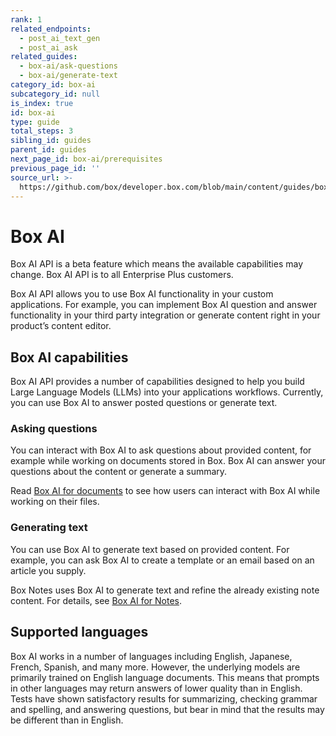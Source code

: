 ```yaml
---
rank: 1
related_endpoints:
  - post_ai_text_gen
  - post_ai_ask
related_guides:
  - box-ai/ask-questions
  - box-ai/generate-text
category_id: box-ai
subcategory_id: null
is_index: true
id: box-ai
type: guide
total_steps: 3
sibling_id: guides
parent_id: guides
next_page_id: box-ai/prerequisites
previous_page_id: ''
source_url: >-
  https://github.com/box/developer.box.com/blob/main/content/guides/box-ai/index.md
---
```

# Box AI

<Message type="notice">

Box AI API is a beta feature which means the
available capabilities may change.
Box AI API is to all Enterprise Plus customers.

</Message>

Box AI API allows you to use Box AI
functionality
in your custom applications. For example, you can
implement Box AI question and answer
functionality in your third party integration
or generate content right in
your product’s content editor.

## Box AI capabilities

Box AI API provides a number of capabilities
designed to help you build Large
Language Models (LLMs) into
your applications workflows.
Currently, you can use Box AI to
answer posted questions or generate text.

### Asking questions

You can interact with Box AI
to ask questions about provided content,
for example while working on documents stored in Box.
Box AI can answer your questions about the content
or generate a summary.

Read [Box AI for documents][boxaidocs]
to see how users can interact with Box AI while
working on their files.

### Generating text

You can use Box AI to generate text
based on provided content.
For example, you can ask Box AI to create a template
or an email based on an article you supply.

Box Notes uses Box AI to generate text
and refine the already existing note content.
For details, see [Box AI for Notes][boxainotes].

## Supported languages

Box AI works in a number of languages including
English, Japanese, French, Spanish, and many more.
However, the underlying models are primarily
trained on English language documents. This means
that prompts in other languages may return answers
of lower quality than in English. Tests have shown
satisfactory results for summarizing, checking grammar
and spelling, and answering questions, but bear in mind
that the results may be different than in English.

[boxainotes]: https://support.box.com/hc/en-us/articles/22198577315347-Box-AI-for-Notes
[boxaidocs]: https://support.box.com/hc/en-us/articles/22158484213267-Box-AI-for-Documents